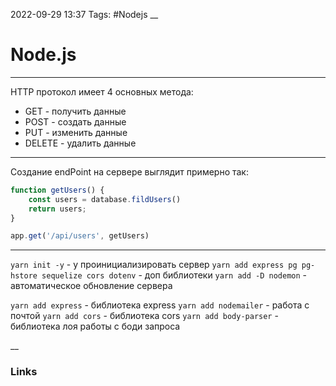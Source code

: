2022-09-29 13:37
Tags: #Nodejs
__
# Node.js

---
HTTP протокол имеет 4 основных метода:
- GET - получить данные
- POST - создать данные
- PUT - изменить данные
- DELETE - удалить данные
---
Создание endPoint на сервере выглядит примерно так:
```js
function getUsers() {
	const users = database.fildUsers()
	return users;
}

app.get('/api/users', getUsers)
```
---
`yarn init -y` - y проинициализировать сервер
`yarn add express pg pg-hstore sequelize cors dotenv` - доп библиотеки
`yarn add -D nodemon` - автоматическое обновление сервера

`yarn add express` - библиотека express
`yarn add nodemailer` - работа с почтой
`yarn add cors` - библиотека cors
`yarn add body-parser` - библиотека лоя работы с боди запроса

__
### Links

